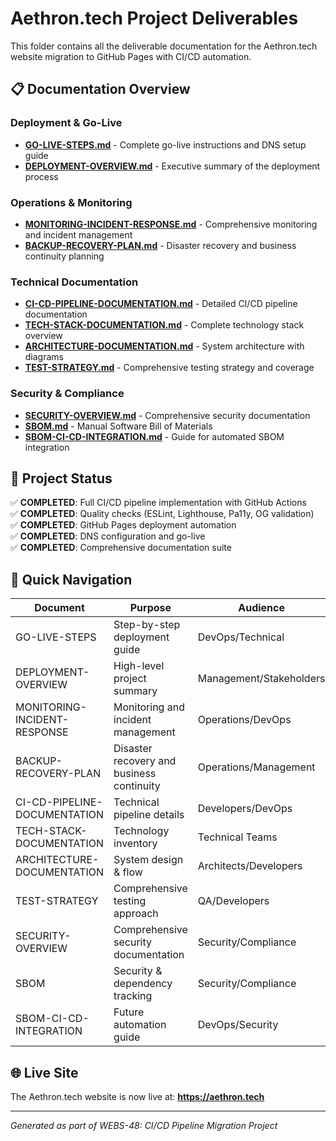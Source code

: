 # Aethron.tech Project Deliverables

This folder contains all the deliverable documentation for the Aethron.tech website migration to GitHub Pages with CI/CD automation.

## 📋 Documentation Overview

### Deployment & Go-Live
- **[GO-LIVE-STEPS.md](./GO-LIVE-STEPS.md)** - Complete go-live instructions and DNS setup guide
- **[DEPLOYMENT-OVERVIEW.md](./DEPLOYMENT-OVERVIEW.md)** - Executive summary of the deployment process

### Operations & Monitoring
- **[MONITORING-INCIDENT-RESPONSE.md](./MONITORING-INCIDENT-RESPONSE.md)** - Comprehensive monitoring and incident management
- **[BACKUP-RECOVERY-PLAN.md](./BACKUP-RECOVERY-PLAN.md)** - Disaster recovery and business continuity planning

### Technical Documentation
- **[CI-CD-PIPELINE-DOCUMENTATION.md](./CI-CD-PIPELINE-DOCUMENTATION.md)** - Detailed CI/CD pipeline documentation
- **[TECH-STACK-DOCUMENTATION.md](./TECH-STACK-DOCUMENTATION.md)** - Complete technology stack overview
- **[ARCHITECTURE-DOCUMENTATION.md](./ARCHITECTURE-DOCUMENTATION.md)** - System architecture with diagrams
- **[TEST-STRATEGY.md](./TEST-STRATEGY.md)** - Comprehensive testing strategy and coverage

### Security & Compliance
- **[SECURITY-OVERVIEW.md](./SECURITY-OVERVIEW.md)** - Comprehensive security documentation
- **[SBOM.md](./SBOM.md)** - Manual Software Bill of Materials
- **[SBOM-CI-CD-INTEGRATION.md](./SBOM-CI-CD-INTEGRATION.md)** - Guide for automated SBOM integration

## 🚀 Project Status

✅ **COMPLETED**: Full CI/CD pipeline implementation with GitHub Actions  
✅ **COMPLETED**: Quality checks (ESLint, Lighthouse, Pa11y, OG validation)  
✅ **COMPLETED**: GitHub Pages deployment automation  
✅ **COMPLETED**: DNS configuration and go-live  
✅ **COMPLETED**: Comprehensive documentation suite  

## 📁 Quick Navigation

| Document | Purpose | Audience |
|----------|---------|----------|
| GO-LIVE-STEPS | Step-by-step deployment guide | DevOps/Technical |
| DEPLOYMENT-OVERVIEW | High-level project summary | Management/Stakeholders |
| MONITORING-INCIDENT-RESPONSE | Monitoring and incident management | Operations/DevOps |
| BACKUP-RECOVERY-PLAN | Disaster recovery and business continuity | Operations/Management |
| CI-CD-PIPELINE-DOCUMENTATION | Technical pipeline details | Developers/DevOps |
| TECH-STACK-DOCUMENTATION | Technology inventory | Technical Teams |
| ARCHITECTURE-DOCUMENTATION | System design & flow | Architects/Developers |
| TEST-STRATEGY | Comprehensive testing approach | QA/Developers |
| SECURITY-OVERVIEW | Comprehensive security documentation | Security/Compliance |
| SBOM | Security & dependency tracking | Security/Compliance |
| SBOM-CI-CD-INTEGRATION | Future automation guide | DevOps/Security |

## 🌐 Live Site

The Aethron.tech website is now live at: **https://aethron.tech**

---
*Generated as part of WEBS-48: CI/CD Pipeline Migration Project*
